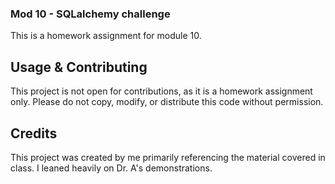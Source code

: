 ### Mod 10 - SQLalchemy challenge

This is a homework assignment for module 10.


## Usage & Contributing
This project is not open for contributions, as it is a homework assignment only. Please do not copy, modify, or distribute this code without permission. 

## Credits
This project was created by me primarily referencing the material covered in class. I leaned heavily on Dr. A's demonstrations.
